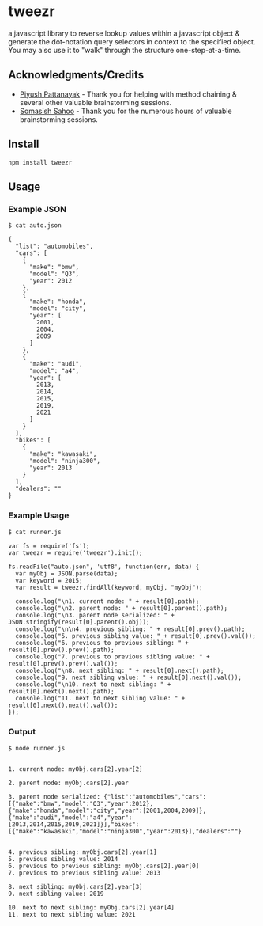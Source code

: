 # **tweezr**

a javascript library to reverse lookup values within a javascript object & generate the dot-notation query selectors in context to the specified object. You may also use it to "walk" through the structure one-step-at-a-time.


## Acknowledgments/Credits
* [Piyush Pattanayak](https://www.linkedin.com/in/piyush-pattanayak-0341a59/) - Thank you for helping with method chaining & several other valuable brainstorming sessions.
* [Somasish Sahoo](https://www.linkedin.com/in/somasish/) -  Thank you for the numerous hours of valuable brainstorming sessions.

## Install

`npm install tweezr`

## Usage

### Example JSON
```
$ cat auto.json
 
{
  "list": "automobiles",
  "cars": [
    {
      "make": "bmw",
      "model": "Q3",
      "year": 2012
    },
    {
      "make": "honda",
      "model": "city",
      "year": [
        2001,
        2004,
        2009
      ]
    },
    {
      "make": "audi",
      "model": "a4",
      "year": [
        2013,
        2014,
        2015,
        2019,
        2021
      ]
    }
  ],
  "bikes": [
    {
      "make": "kawasaki",
      "model": "ninja300",
      "year": 2013
    }
  ],
  "dealers": ""
}
```



### Example Usage

```
$ cat runner.js

var fs = require('fs');
var tweezr = require('tweezr').init();

fs.readFile("auto.json", 'utf8', function(err, data) {
  var myObj = JSON.parse(data);
  var keyword = 2015;
  var result = tweezr.findAll(keyword, myObj, "myObj");
  
  console.log("\n1. current node: " + result[0].path);
  console.log("\n2. parent node: " + result[0].parent().path);
  console.log("\n3. parent node serialized: " + JSON.stringify(result[0].parent().obj));
  console.log("\n\n4. previous sibling: " + result[0].prev().path);
  console.log("5. previous sibling value: " + result[0].prev().val());
  console.log("6. previous to previous sibling: " + result[0].prev().prev().path);
  console.log("7. previous to previous sibling value: " + result[0].prev().prev().val());
  console.log("\n8. next sibling: " + result[0].next().path);
  console.log("9. next sibling value: " + result[0].next().val());
  console.log("\n10. next to next sibling: " + result[0].next().next().path);
  console.log("11. next to next sibling value: " + result[0].next().next().val());
});
```

### Output
```
$ node runner.js


1. current node: myObj.cars[2].year[2]

2. parent node: myObj.cars[2].year

3. parent node serialized: {"list":"automobiles","cars":[{"make":"bmw","model":"Q3","year":2012},{"make":"honda","model":"city","year":[2001,2004,2009]},{"make":"audi","model":"a4","year":[2013,2014,2015,2019,2021]}],"bikes":[{"make":"kawasaki","model":"ninja300","year":2013}],"dealers":""}


4. previous sibling: myObj.cars[2].year[1]
5. previous sibling value: 2014
6. previous to previous sibling: myObj.cars[2].year[0]
7. previous to previous sibling value: 2013

8. next sibling: myObj.cars[2].year[3]
9. next sibling value: 2019

10. next to next sibling: myObj.cars[2].year[4]
11. next to next sibling value: 2021
```




